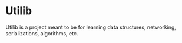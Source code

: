 # Utilib
Utilib is a project meant to be for learning data structures, networking, serializations, algorithms, etc.
